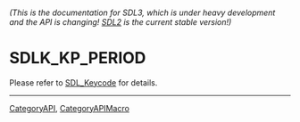 ###### (This is the documentation for SDL3, which is under heavy development and the API is changing! [SDL2](https://wiki.libsdl.org/SDL2/) is the current stable version!)
# SDLK_KP_PERIOD

Please refer to [SDL_Keycode](SDL_Keycode) for details.

----
[CategoryAPI](CategoryAPI), [CategoryAPIMacro](CategoryAPIMacro)

